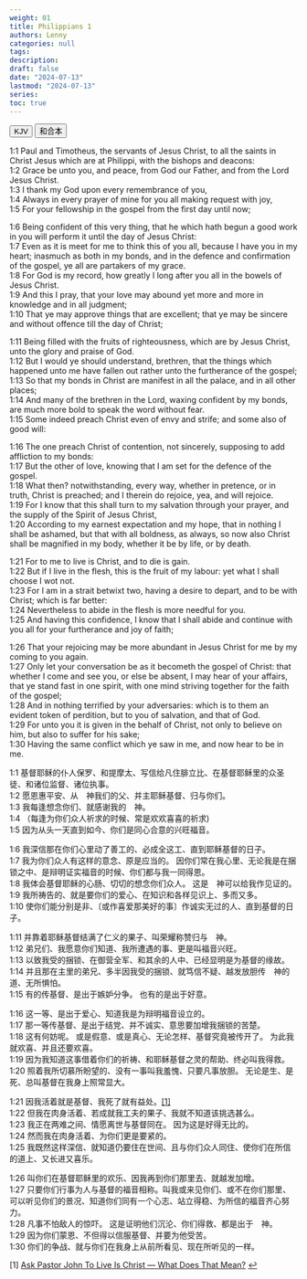 ```yaml
---
weight: 01
title: Philippians 1
authors: Lenny
categories: null
tags: 
description: 
draft: false
date: "2024-07-13"
lastmod: "2024-07-13"
series:
toc: true
---
```


<!--more-->

<div class="tab">
  <button class="tablinks active" onclick="tablabel(event, 'english')">KJV</button>
  <button class="tablinks" onclick="tablabel(event, 'chinese')">和合本</button>
  
</div>

<!-- Tab content -->
<div id="english" class="tabcontent" style="display:block">

1:1 Paul and Timotheus, the servants of Jesus Christ, to all the saints in Christ Jesus which are at Philippi, with the bishops and deacons:  
1:2 Grace be unto you, and peace, from God our Father, and from the Lord Jesus Christ.  
1:3 I thank my God upon every remembrance of you,  
1:4 Always in every prayer of mine for you all making request with joy,  
1:5 For your fellowship in the gospel from the first day until now;  

1:6 Being confident of this very thing, that he which hath begun a good work in you will perform it until the day of Jesus Christ:  
1:7 Even as it is meet for me to think this of you all, because I have you in my heart; inasmuch as both in my bonds, and in the defence and confirmation of the gospel, ye all are partakers of my grace.  
1:8 For God is my record, how greatly I long after you all in the bowels of Jesus Christ.  
1:9 And this I pray, that your love may abound yet more and more in knowledge and in all judgment;  
1:10 That ye may approve things that are excellent; that ye may be sincere and without offence till the day of Christ;  

1:11 Being filled with the fruits of righteousness, which are by Jesus Christ, unto the glory and praise of God.  
1:12 But I would ye should understand, brethren, that the things which happened unto me have fallen out rather unto the furtherance of the gospel;  
1:13 So that my bonds in Christ are manifest in all the palace, and in all other places;  
1:14 And many of the brethren in the Lord, waxing confident by my bonds, are much more bold to speak the word without fear.  
1:15 Some indeed preach Christ even of envy and strife; and some also of good will:  

1:16 The one preach Christ of contention, not sincerely, supposing to add affliction to my bonds:  
1:17 But the other of love, knowing that I am set for the defence of the gospel.  
1:18 What then? notwithstanding, every way, whether in pretence, or in truth, Christ is preached; and I therein do rejoice, yea, and will rejoice.  
1:19 For I know that this shall turn to my salvation through your prayer, and the supply of the Spirit of Jesus Christ,  
1:20 According to my earnest expectation and my hope, that in nothing I shall be ashamed, but that with all boldness, as always, so now also Christ shall be magnified in my body, whether it be by life, or by death.  

1:21 For to me to live is Christ, and to die is gain.  
1:22 But if I live in the flesh, this is the fruit of my labour: yet what I shall choose I wot not.  
1:23 For I am in a strait betwixt two, having a desire to depart, and to be with Christ; which is far better:  
1:24 Nevertheless to abide in the flesh is more needful for you.  
1:25 And having this confidence, I know that I shall abide and continue with you all for your furtherance and joy of faith;  

1:26 That your rejoicing may be more abundant in Jesus Christ for me by my coming to you again.  
1:27 Only let your conversation be as it becometh the gospel of Christ: that whether I come and see you, or else be absent, I may hear of your affairs, that ye stand fast in one spirit, with one mind striving together for the faith of the gospel;  
1:28 And in nothing terrified by your adversaries: which is to them an evident token of perdition, but to you of salvation, and that of God.  
1:29 For unto you it is given in the behalf of Christ, not only to believe on him, but also to suffer for his sake;  
1:30 Having the same conflict which ye saw in me, and now hear to be in me.
</div>

<div id="chinese" class="tabcontent">

1:1 基督耶稣的仆人保罗、和提摩太、写信给凡住腓立比、在基督耶稣里的众圣徒、和诸位监督、诸位执事。  
1:2 愿恩惠平安、从　神我们的父、并主耶稣基督、归与你们。  
1:3 我每逢想念你们、就感谢我的　神。  
1:4 （每逢为你们众人祈求的时候、常是欢欢喜喜的祈求)  
1:5 因为从头一天直到如今、你们是同心合意的兴旺福音。  

1:6 我深信那在你们心里动了善工的、必成全这工、直到耶稣基督的日子。  
1:7 我为你们众人有这样的意念、原是应当的。  因你们常在我心里、无论我是在捆锁之中、是辩明证实福音的时候、你们都与我一同得恩。  
1:8 我体会基督耶稣的心肠、切切的想念你们众人。  这是　神可以给我作见证的。  
1:9 我所祷告的、就是要你们的爱心、在知识和各样见识上、多而又多。  
1:10 使你们能分别是非、〔或作喜爱那美好的事〕作诚实无过的人、直到基督的日子。  

1:11 并靠着耶稣基督结满了仁义的果子、叫荣耀称赞归与　神。  
1:12 弟兄们、我愿意你们知道、我所遭遇的事、更是叫福音兴旺。  
1:13 以致我受的捆锁、在御营全军、和其余的人中、已经显明是为基督的缘故。  
1:14 并且那在主里的弟兄、多半因我受的捆锁、就笃信不疑、越发放胆传　神的道、无所惧怕。  
1:15 有的传基督、是出于嫉妒分争。  也有的是出于好意。  

1:16 这一等、是出于爱心、知道我是为辩明福音设立的。  
1:17 那一等传基督、是出于结党、并不诚实、意思要加增我捆锁的苦楚。  
1:18 这有何妨呢。  或是假意、或是真心、无论怎样、基督究竟被传开了。  为此我就欢喜、并且还要欢喜。  
1:19 因为我知道这事借着你们的祈祷、和耶稣基督之灵的帮助、终必叫我得救。  
1:20 照着我所切慕所盼望的、没有一事叫我羞愧、只要凡事放胆。  无论是生、是死、总叫基督在我身上照常显大。  

1:21 因我活着就是基督、我死了就有益处。<a id="1_ref" href = "#1">[1]</a>  
1:22 但我在肉身活着、若成就我工夫的果子、我就不知道该挑选甚么。  
1:23 我正在两难之间、情愿离世与基督同在。  因为这是好得无比的。  
1:24 然而我在肉身活着、为你们更是要紧的。  
1:25 我既然这样深信、就知道仍要住在世间、且与你们众人同住、使你们在所信的道上、又长进又喜乐。  

1:26 叫你们在基督耶稣里的欢乐、因我再到你们那里去、就越发加增。  
1:27 只要你们行事为人与基督的福音相称。叫我或来见你们、或不在你们那里、可以听见你们的景况、知道你们同有一个心志、站立得稳、为所信的福音齐心努力。  
1:28 凡事不怕敌人的惊吓。  这是证明他们沉沦、你们得救、都是出于　神。  
1:29 因为你们蒙恩、不但得以信服基督、并要为他受苦。  
1:30 你们的争战、就与你们在我身上从前所看见、现在所听见的一样。  

<p id="1">[1]  <a href = "https://www.desiringgod.org/interviews/to-live-is-christ-what-does-that-mean#:~:text=To%20live%20is%20Christ.%20To%20live%20is%20to,but%20fruitful%20labor.%20So%20what%20does%20that%20mean%3F" target="_blank" rel="noopener noreferrer">Ask Pastor John To Live Is Christ — What Does That Mean?</a> <a href="#1_ref">&#8617;</a></p>
</div>

